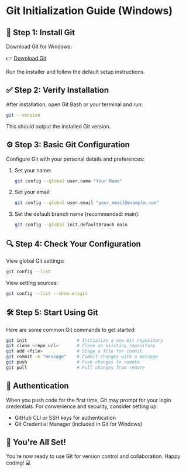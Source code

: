 # Git Initialization Guide (Windows)

## 🧩 Step 1: Install Git
Download Git for Windows:

👉 [Download Git](https://git-scm.com/download/win)

Run the installer and follow the default setup instructions.

## ✅ Step 2: Verify Installation
After installation, open Git Bash or your terminal and run:

```bash
git --version
```
This should output the installed Git version.

## ⚙️ Step 3: Basic Git Configuration
Configure Git with your personal details and preferences:

1. Set your name:
   ```bash
   git config --global user.name "Your Name"
   ```

2. Set your email:
   ```bash
   git config --global user.email "your_email@example.com"
   ```

3. Set the default branch name (recommended: main):
   ```bash
   git config --global init.defaultBranch main
   ```

## 🔍 Step 4: Check Your Configuration
View global Git settings:
```bash
git config --list
```

View setting sources:
```bash
git config --list --show-origin
```

## 🛠️ Step 5: Start Using Git
Here are some common Git commands to get started:

```bash
git init                   # Initialize a new Git repository
git clone <repo_url>       # Clone an existing repository
git add <file>             # Stage a file for commit
git commit -m "message"    # Commit changes with a message
git push                   # Push changes to remote
git pull                   # Pull changes from remote
```

## 🔐 Authentication
When you push code for the first time, Git may prompt for your login credentials. For convenience and security, consider setting up:

- GitHub CLI or SSH keys for authentication
- Git Credential Manager (included in Git for Windows)

## 🎉 You're All Set!
You’re now ready to use Git for version control and collaboration. Happy coding! 💻
